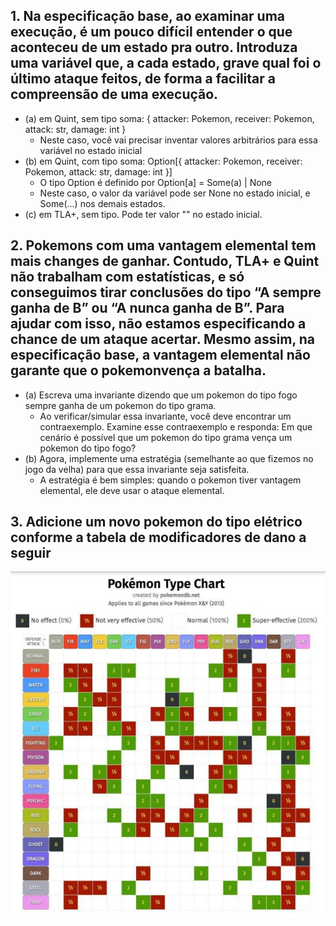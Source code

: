 ## 1. Na especificação base, ao examinar uma execução, é um pouco difícil entender o que aconteceu de um estado pra outro. Introduza uma variável que, a cada estado, grave qual foi o último ataque feitos, de forma a facilitar a compreensão de uma execução.
  - (a) em Quint, sem tipo soma: { attacker: Pokemon, receiver: Pokemon, attack: str, damage: int }
    - Neste caso, você vai precisar inventar valores arbitrários para essa variável no estado inicial
  - (b) em Quint, com tipo soma: Option[{ attacker: Pokemon, receiver: Pokemon, attack: str, damage: int }]
    - O tipo Option é definido por Option[a] = Some(a) | None
    - Neste caso, o valor da variável pode ser None no estado inicial, e Some(...) nos demais estados.
  - (c) em TLA+, sem tipo. Pode ter valor "" no estado inicial.
## 2. Pokemons com uma vantagem elemental tem mais changes de ganhar. Contudo, TLA+ e Quint não trabalham com estatísticas, e só conseguimos tirar conclusões do tipo “A sempre ganha de B” ou “A nunca ganha de B”. Para ajudar com isso, não estamos especificando a chance de um ataque acertar. Mesmo assim, na especificação base, a vantagem elemental não garante que o pokemonvença a batalha.
  - (a) Escreva uma invariante dizendo que um pokemon do tipo fogo sempre ganha de um pokemon do tipo grama.
    - Ao verificar/simular essa invariante, você deve encontrar um contraexemplo. Examine esse contraexemplo e responda: Em que cenário é possível que um pokemon do tipo grama vença um pokemon do tipo fogo?
  - (b) Agora, implemente uma estratégia (semelhante ao que fizemos no jogo da velha) para que essa invariante seja satisfeita.
    - A estratégia é bem simples: quando o pokemon tiver vantagem elemental, ele deve usar o ataque elemental.
## 3. Adicione um novo pokemon do tipo elétrico conforme a tabela de modificadores de dano a seguir
 <img id="OkemonTypeChart" alt="Pokemon Type Chart" src='https://github.com/Stuepp/Formal-Methods/blob/main/pokemon/pokemon-type-chart.jpg' />
